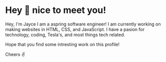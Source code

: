 # Hey 👋 nice to meet you!

Hey, I'm Jayce I am a aspring software engineer! I am currently working on making websites in HTML, CSS, and JavaScript. I have a pasion for technology, coding, Tesla's, and most things tech related.

Hope that you find some intresting work on this profile!

Cheers ✌️
